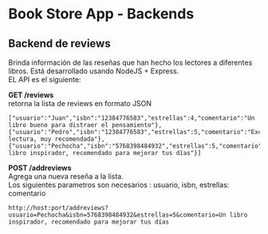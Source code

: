 # Book Store App - Backends

## Backend de reviews

Brinda información de las reseñas que han hecho los lectores a diferentes libros. Está desarrollado usando NodeJS + Express.  
EL API es el siguiente:

**GET /reviews**  
retorna la lista de reviews en formato JSON
```
["usuario":"Juan","isbn":"12384776583","estrellas":4,"comentario":"Un libro bueno para distraer el pensamiento"},{"usuario":"Pedro","isbn":"12384776583","estrellas":5,"comentario":"Excelente lectura, muy recomendada"},{"usuario":"Pechocha","isbn":"5768398484932","estrellas":5,"comentario":"Un libro inspirador, recomendado para mejorar tus días"}]
```

**POST /addreviews**   
Agrega una nueva reseña a la lista.  
Los siguientes parametros son necesarios : usuario, isbn, estrellas: comentario
```
http://host:port/addreviews?usuario=Pechocha&isbn=5768398484932&estrellas=5&comentario=Un libro inspirador, recomendado para mejorar tus días
```


